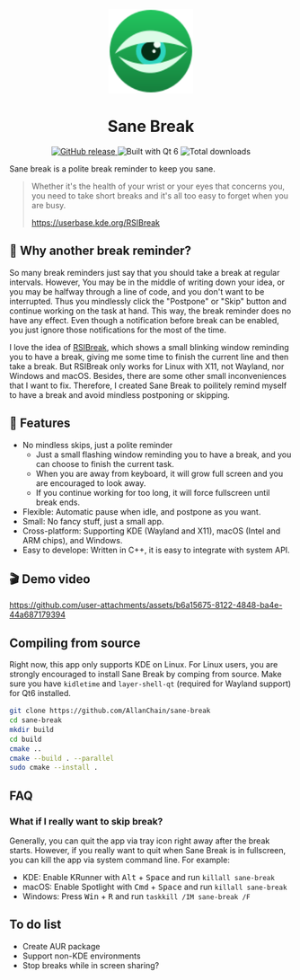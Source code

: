 <p align="center">
  <img src="./resources/images/icon.svg" width="150" height="150">
</p>
<h1 align="center">Sane Break</h1>
<p align=center>
  <a href="https://github.com/AllanChain/sane-break/releases">
    <img src="https://img.shields.io/github/v/release/AllanChain/sane-break" alt="GitHub release">
  </a>
  <img src="https://img.shields.io/badge/built_with-Qt_6-Qt" alt="Built with Qt 6">
  <img src="https://img.shields.io/github/downloads/AllanChain/sane-break/total" alt="Total downloads">
</p>

Sane break is a polite break reminder to keep you sane.

> Whether it's the health of your wrist or your eyes that concerns you, you need to take short breaks and it's all too easy to forget when you are busy.
>
> https://userbase.kde.org/RSIBreak

## 🤔 Why another break reminder?

So many break reminders just say that you should take a break at regular intervals.
However, You may be in the middle of writing down your idea, or you may be halfway through a line of code, and you don't want to be interrupted.
Thus you mindlessly click the "Postpone" or "Skip" button and continue working on the task at hand.
This way, the break reminder does no have any effect.
Even though a notification before break can be enabled, you just ignore those notifications for the most of the time.

I love the idea of [RSIBreak](https://userbase.kde.org/RSIBreak), which shows a small blinking window reminding you to have a break,
giving me some time to finish the current line and then take a break.
But RSIBreak only works for Linux with X11, not Wayland, nor Windows and macOS.
Besides, there are some other small inconveniences that I want to fix.
Therefore, I created Sane Break to poilitely remind myself to have a break and avoid mindless postponing or skipping.

## 🔮 Features

- No mindless skips, just a polite reminder
  - Just a small flashing window reminding you to have a break, and you can choose to finish the current task.
  - When you are away from keyboard, it will grow full screen and you are encouraged to look away.
  - If you continue working for too long, it will force fullscreen until break ends.
- Flexible: Automatic pause when idle, and postpone as you want.
- Small: No fancy stuff, just a small app.
- Cross-platform: Supporting KDE (Wayland and X11), macOS (Intel and ARM chips), and Windows.
- Easy to develope: Written in C++, it is easy to integrate with system API.

## 🎬 Demo video

https://github.com/user-attachments/assets/b6a15675-8122-4848-ba4e-44a687179394

## Compiling from source

Right now, this app only supports KDE on Linux.
For Linux users, you are strongly encouraged to install Sane Break by comping from source.
Make sure you have `kidletime` and `layer-shell-qt` (required for Wayland support) for Qt6 installed.
```bash
git clone https://github.com/AllanChain/sane-break
cd sane-break
mkdir build
cd build
cmake ..
cmake --build . --parallel
sudo cmake --install .
```

## FAQ

### What if I really want to skip break?

Generally, you can quit the app via tray icon right away after the break starts.
However, if you really want to quit when Sane Break is in fullscreen, you can kill the app via system command line. For example:
- KDE: Enable KRunner with <kbd>Alt</kbd> + <kbd>Space</kbd> and run `killall sane-break`
- macOS: Enable Spotlight with <kbd>Cmd</kbd> + <kbd>Space</kbd> and run `killall sane-break`
- Windows: Press <kbd>Win</kbd> + <kbd>R</kbd> and run `taskkill /IM sane-break /F`

## To do list

- Create AUR package
- Support non-KDE environments
- Stop breaks while in screen sharing?
